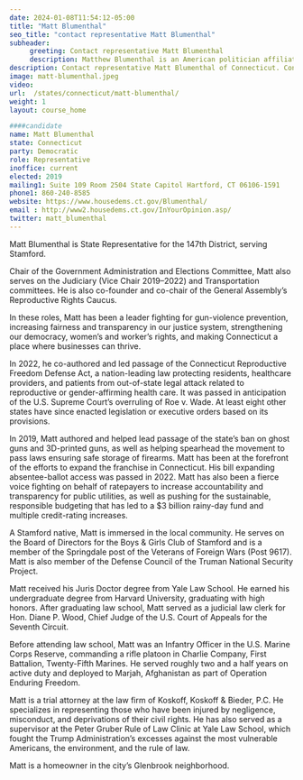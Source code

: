 ```yaml
---
date: 2024-01-08T11:54:12-05:00
title: "Matt Blumenthal"
seo_title: "contact representative Matt Blumenthal"
subheader:
     greeting: Contact representative Matt Blumenthal
     description: Matthew Blumenthal is an American politician affiliated with the Democratic Party, representing the 147th district in Fairfield County as a member of the Connecticut House of Representatives.
description: Contact representative Matt Blumenthal of Connecticut. Contact information for Matt Blumenthal includes email address, phone number, and mailing address.
image: matt-blumenthal.jpeg
video:
url:  /states/connecticut/matt-blumenthal/
weight: 1
layout: course_home

####candidate
name: Matt Blumenthal
state: Connecticut
party: Democratic
role: Representative
inoffice: current
elected: 2019
mailing1: Suite 109 Room 2504 State Capitol Hartford, CT 06106-1591
phone1: 860-240-8585
website: https://www.housedems.ct.gov/Blumenthal/
email : http://www2.housedems.ct.gov/InYourOpinion.asp/
twitter: matt_blumenthal
---
```


Matt Blumenthal is State Representative for the 147th District, serving Stamford.

Chair of the Government Administration and Elections Committee, Matt also serves on the Judiciary (Vice Chair 2019–2022) and Transportation committees. He is also co-founder and co-chair of the General Assembly’s Reproductive Rights Caucus.

In these roles, Matt has been a leader fighting for gun-violence prevention, increasing fairness and transparency in our justice system, strengthening our democracy, women’s and worker’s rights, and making Connecticut a place where businesses can thrive.

In 2022, he co-authored and led passage of the Connecticut Reproductive Freedom Defense Act, a nation-leading law protecting residents, healthcare providers, and patients from out-of-state legal attack related to reproductive or gender-affirming health care. It was passed in anticipation of the U.S. Supreme Court’s overruling of Roe v. Wade. At least eight other states have since enacted legislation or executive orders based on its provisions.

In 2019, Matt authored and helped lead passage of the state’s ban on ghost guns and 3D-printed guns, as well as helping spearhead the movement to pass laws ensuring safe storage of firearms. Matt has been at the forefront of the efforts to expand the franchise in Connecticut. His bill expanding absentee-ballot access was passed in 2022. Matt has also been a fierce voice fighting on behalf of ratepayers to increase accountability and transparency for public utilities, as well as pushing for the sustainable, responsible budgeting that has led to a $3 billion rainy-day fund and multiple credit-rating increases.             

A Stamford native, Matt is immersed in the local community. He serves on the Board of Directors for the Boys & Girls Club of Stamford and is a member of the Springdale post of the Veterans of Foreign Wars (Post 9617). Matt is also member of the Defense Council of the Truman National Security Project.

Matt received his Juris Doctor degree from Yale Law School. He earned his undergraduate degree from Harvard University, graduating with high honors. After graduating law school, Matt served as a judicial law clerk for Hon. Diane P. Wood, Chief Judge of the U.S. Court of Appeals for the Seventh Circuit.

Before attending law school, Matt was an Infantry Officer in the U.S. Marine Corps Reserve, commanding a rifle platoon in Charlie Company, First Battalion, Twenty-Fifth Marines. He served roughly two and a half years on active duty and deployed to Marjah, Afghanistan as part of Operation Enduring Freedom.

Matt is a trial attorney at the law firm of Koskoff, Koskoff & Bieder, P.C. He specializes in representing those who have been injured by negligence, misconduct, and deprivations of their civil rights. He has also served as a supervisor at the Peter Gruber Rule of Law Clinic at Yale Law School, which fought the Trump Administration’s excesses against the most vulnerable Americans, the environment, and the rule of law.

Matt is a homeowner in the city’s Glenbrook neighborhood.
